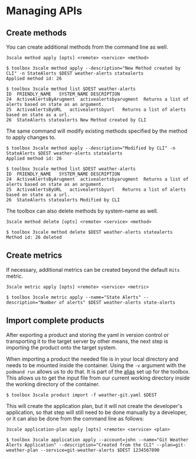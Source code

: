 # Managing APIs

## Create methods
You can create additional methods from the command line as well.

`3scale method apply [opts] <remote> <service> <method>`
~~~
$ toolbox 3scale method apply --description="New Method created by CLI" -n StateAlerts $DEST weather-alerts statealerts
Applied method id: 26

$ toolbox 3scale method list $DEST weather-alerts
ID	FRIENDLY_NAME	SYSTEM_NAME	DESCRIPTION
24	ActiveAlertsByArugment	activealertsbyarugment	Returns a list of alerts based on state as an argument.
25	ActiveAlertsByURL	activealertsbyurl	Returns a list of alerts based on state as a url.
26	StateAlerts	statealerts	New Method created by CLI
~~~

The same command will modify existing methods specified by the method to apply changes to.

~~~
$ toolbox 3scale method apply --description="Modified by CLI" -n StateAlerts $DEST weather-alerts statealerts
Applied method id: 26

$ toolbox 3scale method list $DEST weather-alerts
ID	FRIENDLY_NAME	SYSTEM_NAME	DESCRIPTION
24	ActiveAlertsByArugment	activealertsbyarugment	Returns a list of alerts based on state as an argument.
25	ActiveAlertsByURL	activealertsbyurl	Returns a list of alerts based on state as a url.
26	StateAlerts	statealerts	Modified by CLI
~~~

The toolbox can also delete methods by system-name as well.

`3scale method delete [opts] <remote> <service> <method>`
~~~
$ toolbox 3scale method delete $DEST weather-alerts statealerts
Method id: 26 deleted
~~~

## Create metrics
If necessary, additional metrics can be created beyond the default `Hits` metric.

`3scale metric apply [opts] <remote> <service> <metric>`
~~~
$ toolbox 3scale metric apply --name="State Alerts" --description="Number of alerts" $DEST weather-alerts state-alerts
~~~

## Import complete products
After exporting a product and storing the yaml in version control or transporting it to the target server by other means, the next step is importing the product onto the target system.

When importing a product the needed file is in your local directory and needs to be mounted inside the container. Using the `-v` argument with the `podmand run` allows us to do that. It is part of the [alias](README.md#environment-setup) set up for the toolbox. This allows us to get the input file from our current working directory inside the working directory of the container.

~~~
$ toolbox 3scale product import -f weather-git.yaml $DEST
~~~

This will create the application plan, but it will not create the developer's application, so that step will still need to be done manually by a developer, or it can also be done from the command line as follows:

`3scale application-plan apply [opts] <remote> <service> <plan>`
~~~
$ toolbox 3scale application apply --account=john --name="Git Weather Alerts Application" --description="Created from the CLI" --plan=git-weather-plan --service=git-weather-alerts $DEST 1234567890
~~~